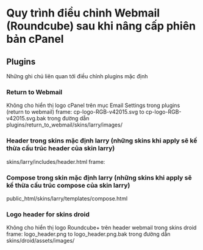 # Quy trình điều chỉnh Webmail (Roundcube) sau khi nâng cấp phiên bản cPanel


## Plugins
Những ghi chú liên quan tới điều chỉnh plugins mặc định

### Return to Webmail
Không cho hiển thị logo cPanel trên mục Email Settings trong plugins (return to webmail)
frame: cp-logo-RGB-v42015.svg to cp-logo-RGB-v42015.svg.bak trong đường dẫn plugins/return_to_webmail/skins/larry/images/

### Header trong skins mặc định larry (những skins khi apply sẽ kế thừa cấu trúc header của skin larry)
skins/larry/includes/header.html
frame:
<!--div id="topline" role="banner" aria-labelledby="aria-label-topnav">
        <h2 id="aria-label-topnav" class="voice"><roundcube:label name="arialabeltopnav" /></h2>
        <div class="topleft">
                <roundcube:container name="topline-left" id="topline-left" />
                <roundcube:if condition="template:name != 'error'" />
                        <roundcube:button name="about" type="link" label="about" class="about-link" onclick="UI.show_about(this);return false" condition="!env:extwin" />
                <roundcube:endif />
                <roundcube:if condition="config:support_url" />
                <a href="<roundcube:var name='config:support_url' />" target="_blank" class="support-link" id="supportlink"><roundcube:label name="support" /></a>
                <roundcube:endif />
        </div>
        <roundcube:container name="topline-center" id="topline-center" />
        <div class="topright">
        <roundcube:container name="topline-right" id="topline-right" />
        <roundcube:if condition="!env:extwin &amp;&amp; !env:framed" />
                <span class="username"><roundcube:object name="username" /></span>
                <roundcube:button command="logout" label="logout" class="button-logout" />
        <roundcube:elseif condition="env:extwin" />
                <roundcube:button name="close" type="link" label="close" class="closelink" onclick="self.close()" />
        <roundcube:endif />
        </div>
</div-->

### Compose trong skin mặc định larry (những skins khi apply sẽ kế thừa cấu trúc compose của skin larry)
public_html/skins/larry/templates/compose.html

### Logo header for skins droid
Không cho hiển thị logo Roundcube+ trên header webmail trong skins droid
frame: logo_header.png to logo_header.png.bak trong đường dẫn skins/droid/assets/images/
